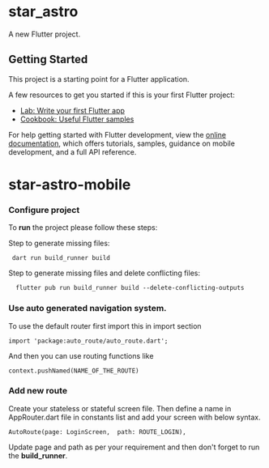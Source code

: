 # star_astro

A new Flutter project.

## Getting Started

This project is a starting point for a Flutter application.

A few resources to get you started if this is your first Flutter project:

- [Lab: Write your first Flutter app](https://docs.flutter.dev/get-started/codelab)
- [Cookbook: Useful Flutter samples](https://docs.flutter.dev/cookbook)

For help getting started with Flutter development, view the
[online documentation](https://docs.flutter.dev/), which offers tutorials,
samples, guidance on mobile development, and a full API reference.
# star-astro-mobile
### Configure project
To **run** the project please follow these steps:

Step to generate missing files:
```
 dart run build_runner build
```
Step to generate missing files and delete conflicting files:
```
  flutter pub run build_runner build --delete-conflicting-outputs
```

### Use auto generated navigation system.
To use the default router first import this in import section
```
import 'package:auto_route/auto_route.dart';
```
And then you can use routing functions like
```
context.pushNamed(NAME_OF_THE_ROUTE)
```

### Add new route
Create your stateless or stateful screen file. Then define a name in AppRouter.dart file in constants list and add your screen with below syntax.
```
AutoRoute(page: LoginScreen,  path: ROUTE_LOGIN),
```
Update page and path as per your requirement and then don't forget to run the **build_runner**.


